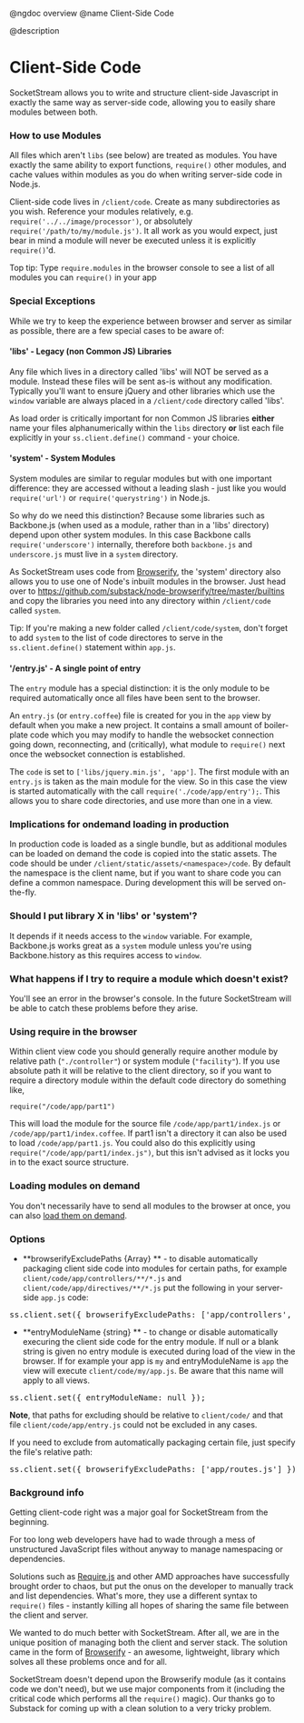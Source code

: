 @ngdoc overview
@name Client-Side Code

@description
# Client-Side Code

SocketStream allows you to write and structure client-side Javascript in exactly the same way as server-side code, allowing you to easily share modules between both.


### How to use Modules

All files which aren't `libs` (see below) are treated as modules. You have exactly the same ability to export functions, `require()` other modules, and cache values within modules as you do when writing server-side code in Node.js.

Client-side code lives in `/client/code`. Create as many subdirectories as you wish. Reference your modules relatively, e.g. `require('../../image/processor')`, or absolutely `require('/path/to/my/module.js')`. It all work as you would expect, just bear in mind a module will never be executed unless it is explicitly `require()`'d.

Top tip: Type `require.modules` in the browser console to see a list of all modules you can `require()` in your app


### Special Exceptions

While we try to keep the experience between browser and server as similar as possible, there are a few special cases to be aware of:


#### 'libs' - Legacy (non Common JS) Libraries

Any file which lives in a directory called 'libs' will NOT be served as a module. Instead these files will be sent as-is without any modification. Typically you'll want to ensure jQuery and other libraries which use the `window` variable are always placed in a `/client/code` directory called 'libs'.

As load order is critically important for non Common JS libraries **either** name your files alphanumerically within the `libs` directory **or** list each file explicitly in your `ss.client.define()` command - your choice.


#### 'system' - System Modules

System modules are similar to regular modules but with one important difference: they are accessed without a leading slash - just like you would `require('url')` or `require('querystring')` in Node.js.

So why do we need this distinction? Because some libraries such as Backbone.js (when used as a module, rather than in a 'libs' directory) depend upon other system modules. In this case Backbone calls `require('underscore')` internally, therefore both `backbone.js` and `underscore.js` must live in a `system` directory.

As SocketStream uses code from [Browserify](https://github.com/substack/node-browserify), the 'system' directory also allows you to use one of Node's inbuilt modules in the browser. Just head over to https://github.com/substack/node-browserify/tree/master/builtins and copy the libraries you need into any directory within `/client/code` called `system`.

Tip: If you're making a new folder called `/client/code/system`, don't forget to add `system` to the list of code directores to serve in the `ss.client.define()` statement within `app.js`.


#### '/entry.js' - A single point of entry

The `entry` module has a special distinction: it is the only module to be required automatically once all files have been
sent to the browser.

An `entry.js` (or `entry.coffee`) file is created for you in the `app` view by default when you make a new project.
It contains a small amount of boiler-plate code which you may modify to handle the websocket connection going down,
reconnecting, and (critically), what module to `require()` next once the websocket connection is established.

The `code` is set to `['libs/jquery.min.js', 'app']`. The first module with an `entry.js` is taken as the main module for the view.
So in this case the view is started automatically with the call `require('./code/app/entry');`. This allows you to share code
directories, and use more than one in a view.

### Implications for ondemand loading in production

In production code is loaded as a single bundle, but as additional modules can be loaded on demand the code is copied into the static assets.
The code should be under `/client/static/assets/<namespace>/code`. By default the namespace is the client name, but if you want to share
code you can define a common namespace. During development this will be served on-the-fly.

### Should I put library X in 'libs' or 'system'?

It depends if it needs access to the `window` variable. For example, Backbone.js works great as a `system` module unless you're using Backbone.history as this requires access to `window`.


### What happens if I try to require a module which doesn't exist?

You'll see an error in the browser's console. In the future SocketStream will be able to catch these problems before they arise.


### Using require in the browser

Within client view code you should generally require another module by relative path (`"./controller"`) or system module (`"facility"`).
If you use absolute path it will be relative to the client directory, so if you want to require a directory module within the default
code directory do something like,

    require("/code/app/part1")

This will load the module for the source file `/code/app/part1/index.js` or `/code/app/part1/index.coffee`. If part1 isn't a directory
it can also be used to load `/code/app/part1.js`. You could also do this explicitly using `require("/code/app/part1/index.js")`,
but this isn't advised as it locks you in to the exact source structure.



### Loading modules on demand

You don't necessarily have to send all modules to the browser at once, you can also [load them on demand](https://github.com/socketstream/socketstream/blob/master/doc/guide/en/loading_assets_on_demand.md).

### Options
- **browserifyExcludePaths {Array} ** - to disable automatically packaging client side code into modules for certain paths, for example `client/code/app/controllers/**/*.js` and `client/code/app/directives/**/*.js` put the following in your server-side `app.js` code:
<pre>
ss.client.set({ browserifyExcludePaths: ['app/controllers', 'app/directives'] });
</pre>
- **entryModuleName {string} ** - to change or disable automatically execuring the client side
code for the entry module. If null or a blank string is given no entry module is executed during load of the view in the browser. If for example your app is `my` and entryModuleName is `app` the view will execute `client/code/my/app.js`. Be aware that this name will apply to all views.
<pre>
ss.client.set({ entryModuleName: null });
</pre>

**Note**, that paths for excluding should be relative to `client/code/` and that file `client/code/app/entry.js` could not be excluded in any cases.

If you need to exclude from automatically packaging certain file, just specify the file's relative path:
<pre>
ss.client.set({ browserifyExcludePaths: ['app/routes.js'] });
</pre>

### Background info

Getting client-code right was a major goal for SocketStream from the beginning.

For too long web developers have had to wade through a mess of unstructured JavaScript files without anyway to manage namespacing or dependencies.

Solutions such as [Require.js](http://requirejs.org) and other AMD approaches have successfully brought order to chaos, but put the onus on the developer to manually track and list dependencies. What's more, they use a different syntax to `require()` files - instantly killing all hopes of sharing the same file between the client and server.

We wanted to do much better with SocketStream. After all, we are in the unique position of managing both the client and server stack. The solution came in the form of [Browserify](https://github.com/substack/node-browserify) - an awesome, lightweight, library which solves all these problems once and for all.

SocketStream doesn't depend upon the Browserify module (as it contains code we don't need), but we use major components from it (including the critical code which performs all the `require()` magic). Our thanks go to Substack for coming up with a clean solution to a very tricky problem.
